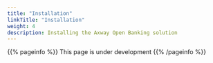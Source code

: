 ```yaml
---
title: "Installation"
linkTitle: "Installation"
weight: 4
description: Installing the Axway Open Banking solution
---
```


{{% pageinfo %}}
This page is under development
{{% /pageinfo %}}

